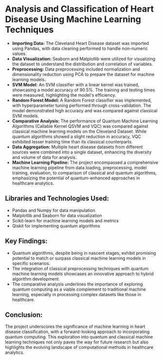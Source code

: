 <h1>Analysis and Classification of Heart Disease Using Machine Learning Techniques</h1>

<ul>
  <li><b>Importing Data:</b> The Cleveland Heart Disease dataset was imported using Pandas, with data cleaning performed to handle non-numeric values.</li>
  <li><b>Data Visualization:</b> Seaborn and Matplotlib were utilized for visualizing the dataset to understand the distribution and correlation of variables.</li>
  <li><b>Preprocessing:</b> Data preprocessing included normalization and dimensionality reduction using PCA to prepare the dataset for machine learning models.</li>
  <li><b>SVM Model:</b> An SVM classifier with a linear kernel was trained, showcasing a model accuracy of 90.5%. The training and testing times were measured, highlighting the model's efficiency.</li>
  <li><b>Random Forest Model:</b> A Random Forest classifier was implemented, with hyperparameter tuning performed through cross-validation. The model demonstrated high accuracy and was compared against classical SVM models.</li>
  <li><b>Comparative Analysis:</b> The performance of Quantum Machine Learning Algorithms (Callable Kernel QSVM and VQC) was compared against classical machine learning models on the Cleveland Dataset. While quantum algorithms showed a slight reduction in accuracy, VQC exhibited lesser training time than its classical counterparts.</li>
  <li><b>Data Aggregation:</b> Multiple heart disease datasets from different sources were combined into a single dataset, enhancing the diversity and volume of data for analysis.</li>
  <li><b>Machine Learning Pipeline:</b> The project encompassed a comprehensive machine learning pipeline from data loading, preprocessing, model training, evaluation, to comparison of classical and quantum algorithms, emphasizing the potential of quantum-enhanced approaches in healthcare analytics.</li>
</ul>

<h2>Libraries and Technologies Used:</h2>
<ul>
  <li>Pandas and Numpy for data manipulation</li>
  <li>Matplotlib and Seaborn for data visualization</li>
  <li>Scikit-learn for machine learning models and metrics</li>
  <li>Qiskit for implementing quantum algorithms</li>
</ul>

<h2>Key Findings:</h2>
<ul>
  <li>Quantum algorithms, despite being in nascent stages, exhibit promising potential to match or surpass classical machine learning models in specific scenarios.</li>
  <li>The integration of classical preprocessing techniques with quantum machine learning models showcases an innovative approach to hybrid algorithm development.</li>
  <li>The comparative analysis underlines the importance of exploring quantum computing as a viable complement to traditional machine learning, especially in processing complex datasets like those in healthcare.</li>
</ul>

<h2>Conclusion:</h2>
<p>The project underscores the significance of machine learning in heart disease classification, with a forward-looking approach to incorporating quantum computing. This exploration into quantum and classical machine learning techniques not only paves the way for future research but also highlights the evolving landscape of computational methods in healthcare analytics.</p>
